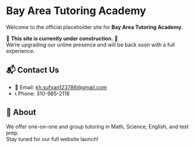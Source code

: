 # Bay Area Tutoring Academy

Welcome to the official placeholder site for **Bay Area Tutoring Academy**.

🚧 **This site is currently under construction.** 🚧  
We’re upgrading our online presence and will be back soon with a full experience.

## 📬 Contact Us

- 📧 Email: [kh.sufyan123786@gmail.com](mailto:kh.sufyan123786@gmail.com)  
- 📞 Phone: 310-985-2118

## 📌 About

We offer one-on-one and group tutoring in Math, Science, English, and test prep.  
Stay tuned for our full website launch!


